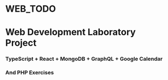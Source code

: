 # WEB_TODO

# Web Development Laboratory Project
### TypeScript + React + MongoDB + GraphQL + Google Calendar

### And PHP Exercises
